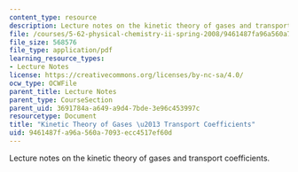 ```yaml
---
content_type: resource
description: Lecture notes on the kinetic theory of gases and transport coefficients.
file: /courses/5-62-physical-chemistry-ii-spring-2008/9461487fa96a560a7093ecc4517ef60d_32_562ln08.pdf
file_size: 568576
file_type: application/pdf
learning_resource_types:
- Lecture Notes
license: https://creativecommons.org/licenses/by-nc-sa/4.0/
ocw_type: OCWFile
parent_title: Lecture Notes
parent_type: CourseSection
parent_uid: 3691784a-a649-a9d4-7bde-3e96c453997c
resourcetype: Document
title: "Kinetic Theory of Gases \u2013 Transport Coefficients"
uid: 9461487f-a96a-560a-7093-ecc4517ef60d
---
```

Lecture notes on the kinetic theory of gases and transport coefficients.